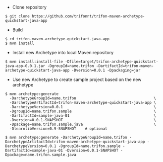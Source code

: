 * Clone repository
```shell
$ git clone https://github.com/trifonnt/trifon-maven-archetype-quickstart-java-app
```

* Build
```shell
$ cd trifon-maven-archetype-quickstart-java-app
$ mvn install
```

* Install new Archetype into local Maven repository
```shell
$ mvn install:install-file -Dfile=target/trifon-archetype-quickstart-java-app-0.0.1.jar -DgroupId=name.trifon -DartifactId=trifon-maven-archetype-quickstart-java-app -Dversion=0.0.1 -Dpackaging=jar
```

* Use new Archetype to create sample project based on the new archetype
```shell
$ mvn archetype:generate 
  -DarchetypeGroupId=name.trifon                                   \
  -DarchetypeArtifactId=trifon-maven-archetype-quickstart-java-app \ 
  -DarchetypeVersion=0.0.1                                         \
  -DgroupId=name.trifon.sample                                     \
  -DartifactId=sample-java-01                                      \
  -Dversion=0.0.1-SNAPSHOT                                         \
  -Dpackage=name.trifon.sample.java                                \
  -DlearnlibVersion=0.9-SNAPSHOT    # optional
```

```shell
$ mvn archetype:generate -DarchetypeGroupId=name.trifon -DarchetypeArtifactId=trifon-maven-archetype-quickstart-java-app -DarchetypeVersion=0.0.1 -DgroupId=name.trifon.sample -DartifactId=sample-java-01 -Dversion=0.0.1-SNAPSHOT -Dpackage=name.trifon.sample.java
```

